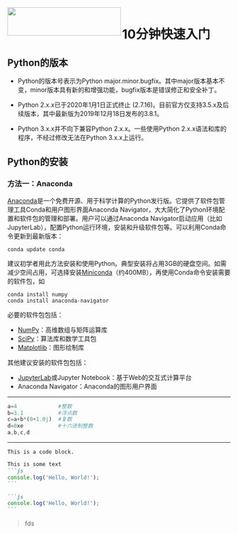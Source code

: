 <img src="https://logos-download.com/wp-content/uploads/2016/10/Python_logo_wordmark.png" width=256 height=64 align="left">


# 10分钟快速入门

## Python的版本

* Python的版本号表示为Python major.minor.bugfix。其中major版本基本不变，minor版本具有新的和增强功能，bugfix版本是错误修正和安全补丁。 

* Python 2.x.x已于2020年1月1日正式终止 (2.7.16)。目前官方仅支持3.5.x及后续版本，其中最新版为2019年12月18日发布的3.8.1。

* Python 3.x.x并不向下兼容Python 2.x.x。一些使用Python 2.x.x语法和库的程序，不经过修改无法在Python 3.x.x上运行。

## Python的安装

### 方法一：Anaconda

[Anaconda](https://www.anaconda.com/)是一个免费开源、用于科学计算的Python发行版。它提供了软件包管理工具Conda和用户图形界面Anaconda Navigator，大大简化了Python环境配置和软件包的管理和部署。用户可以通过Anaconda Navigator启动应用（比如JupyterLab），配置Python运行环境，安装和升级软件包等。可以利用Conda命令更新到最新版本：
~~~
conda update conda
~~~

建议初学者用此方法安装和使用Python。典型安装将占用3GB的硬盘空间。如需减少空间占用，可选择安装[Miniconda](https://docs.conda.io/en/latest/miniconda.html)（约400MB），再使用Conda命令安装需要的软件包，如
~~~
conda install numpy
conda install anaconda-navigator
~~~
必要的软件包包括：
* [NumPy](https://www.numpy.org)：高维数组与矩阵运算库
* [SciPy](https://www.scipy.org)：算法库和数学工具包
* [Matplotlib](https://matplotlib.org/)：图形绘制库

其他建议安装的软件包包括：
* [JupyterLab](https://jupyter.org/)或Jupyter Notebook：基于Web的交互式计算平台
* Anaconda Navigator：Anaconda的图形用户界面

---
```octave
a=4             #整数
b=3.1           #浮点数
c=a+b*(0+1.0j)  #复数
d=0xe           #十六进制整数
a,b,c,d
```
---

<pre><code>This is a code block.
</code></pre>

~~~markdown
This is some text
```js
console.log('Hello, World!');
```

```js
console.log('Hello, World!');
```
~~~

> fds
